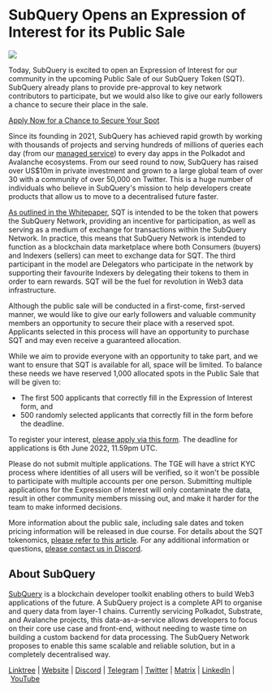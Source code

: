 # SubQuery Opens an Expression of Interest for its Public Sale

![](https://miro.medium.com/max/1400/1*oPs8f6r1427cPwlsE1eyRw.png)

Today, SubQuery is excited to open an Expression of Interest for our community in the upcoming Public Sale of our SubQuery Token (SQT). SubQuery already plans to provide pre-approval to key network contributors to participate, but we would also like to give our early followers a chance to secure their place in the sale.

[Apply Now for a Chance to Secure Your Spot](https://docs.google.com/forms/d/e/1FAIpQLSc3V_1TrTmBcSxNTuG8xPnPODJkwj5PhWrnlPHlKzcIFk8cqQ/viewform?usp=sf_link)

Since its founding in 2021, SubQuery has achieved rapid growth by working with thousands of projects and serving hundreds of millions of queries each day (from our [managed service](https://subquery.network/managedservices)) to every day apps in the Polkadot and Avalanche ecosystems. From our seed round to now, SubQuery has raised over US$10m in private investment and grown to a large global team of over 30 with a community of over 50,000 on Twitter. This is a huge number of individuals who believe in SubQuery's mission to help developers create products that allow us to move to a decentralised future faster.

[As outlined in the Whitepaper](https://static.subquery.network/whitepaper.pdf), SQT is intended to be the token that powers the SubQuery Network, providing an incentive for participation, as well as serving as a medium of exchange for transactions within the SubQuery Network. In practice, this means that SubQuery Network is intended to function as a blockchain data marketplace where both Consumers (buyers) and Indexers (sellers) can meet to exchange data for SQT. The third participant in the model are Delegators who participate in the network by supporting their favourite Indexers by delegating their tokens to them in order to earn rewards. SQT will be the fuel for revolution in Web3 data infrastructure.

Although the public sale will be conducted in a first-come, first-served manner, we would like to give our early followers and valuable community members an opportunity to secure their place with a reserved spot. Applicants selected in this process will have an opportunity to purchase SQT and may even receive a guaranteed allocation.

While we aim to provide everyone with an opportunity to take part, and we want to ensure that SQT is available for all, space will be limited. To balance these needs we have reserved 1,000 allocated spots in the Public Sale that will be given to:

- The first 500 applicants that correctly fill in the Expression of Interest form, and
- 500 randomly selected applicants that correctly fill in the form before the deadline.

To register your interest, [please apply via this form](https://docs.google.com/forms/d/e/1FAIpQLSc3V_1TrTmBcSxNTuG8xPnPODJkwj5PhWrnlPHlKzcIFk8cqQ/viewform?usp=sf_link). The deadline for applications is 6th June 2022, 11.59pm UTC.

Please do not submit multiple applications. The TGE will have a strict KYC process where identities of all users will be verified, so it won't be possible to participate with multiple accounts per one person. Submitting multiple applications for the Expression of Interest will only contaminate the data, result in other community members missing out, and make it harder for the team to make informed decisions.

More information about the public sale, including sale dates and token pricing information will be released in due course. For details about the SQT tokenomics, [please refer to this article](./20211220-tokenomics.md). For any additional information or questions, [please contact us in Discord](https://discord.com/invite/subquery).

## About SubQuery

[SubQuery](https://subquery.network/) is a blockchain developer toolkit enabling others to build Web3 applications of the future. A SubQuery project is a complete API to organise and query data from layer-1 chains. Currently servicing Polkadot, Substrate, and Avalanche projects, this data-as-a-service allows developers to focus on their core use case and front-end, without needing to waste time on building a custom backend for data processing. The SubQuery Network proposes to enable this same scalable and reliable solution, but in a completely decentralised way.

​​[Linktree](https://linktr.ee/subquerynetwork) | [Website](https://subquery.network/) | [Discord](https://discord.com/invite/78zg8aBSMG) | [Telegram](https://t.me/subquerynetwork) | [Twitter](https://twitter.com/subquerynetwork) | [Matrix](https://matrix.to/#/#subquery:matrix.org) | [LinkedIn](https://www.linkedin.com/company/subquery) | [YouTube](https://www.youtube.com/channel/UCi1a6NUUjegcLHDFLr7CqLw)